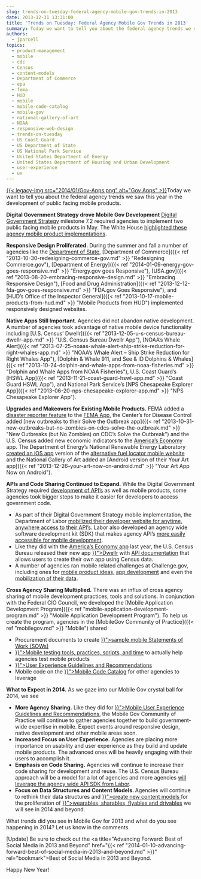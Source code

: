 ```yaml
---
slug: trends-on-tuesday-federal-agency-mobile-gov-trends-in-2013
date: 2013-12-31 13:31:00
title: 'Trends on Tuesday: Federal Agency Mobile Gov Trends in 2013'
summary: Today we want to tell you about the federal agency trends we saw this year in the development of public facing mobile products. Digital Government Strategy drove Mobile Gov Development Digital Government Strategy milestone 7.2 required agencies to implement two public facing mobile products in May. The White House highlighted
authors:
  - jparcell
topics:
  - product-management
  - mobile
  - cdc
  - Census
  - content-models
  - Department of Commerce
  - epa
  - fema
  - HUD
  - mobile
  - mobile-code-catalog
  - mobile-gov
  - national-gallery-of-art
  - NOAA
  - responsive-web-design
  - trends-on-tuesday
  - US Coast Guard
  - US Department of State
  - US National Park Service
  - United States Department of Energy
  - United States Department of Housing and Urban Development
  - user-experience
  - ux
---
```


[{{< legacy-img src="2014/01/Gov-Apps.png" alt="Gov Apps" >}}](https://s3.amazonaws.com/digitalgov/_legacy-img/2014/01/Gov-Apps.png)Today we want to tell you about the federal agency trends we saw this year in the development of public facing mobile products.

**Digital Government Strategy drove Mobile Gov Development** [Digital Government Strategy](http://www.whitehouse.gov/sites/default/files/omb/egov/digital-government/digital-government.html#milestone-6-2) milestone 7.2 required agencies to implement two public facing mobile products in May. The White House [highlighted these agency mobile product implementations](http://www.whitehouse.gov/digitalgov/mobile).

**Responsive Design Proliferated.** During the summer and fall a number of agencies like the [Department of State](http://apps.usa.gov/state-department-mobile.shtml "State Department Mobile Site Goes Responsive"), [Department of Commerce]({{< ref "2013-10-30-redesigning-commerce-gov.md" >}} "Redesigning Commerce.gov"), [Department of Energy]({{< ref "2014-01-09-energy-gov-goes-responsive.md" >}} "Energy.gov goes Responsive"), [USA.gov]({{< ref "2013-08-20-embracing-responsive-design.md" >}} "Embracing Responsive Design"), [Food and Drug Administration]({{< ref "2013-12-12-fda-gov-goes-responsive.md" >}} "FDA.gov Goes Responsive"), and [HUD&#8217;s Office of the Inspector General]({{< ref "2013-10-17-mobile-products-from-hud.md" >}} "Mobile Products from HUD") implemented responsively designed websites.

**Native Apps Still Important**. Agencies did not abandon native development. A number of agencies took advantage of native mobile device functionality including [U.S. Census&#8217; Dwellr]({{< ref "2013-12-05-u-s-census-bureau-dwellr-app.md" >}} "U.S. Census Bureau Dwellr App"), [NOAA&#8217;s Whale Alert]({{< ref "2013-07-25-noaas-whale-alert-ship-strike-reduction-for-right-whales-app.md" >}} "NOAA’s Whale Alert – Ship Strike Reduction for Right Whales App"), [Dolphin & Whale 911, and See & ID Dolphins & Whales]({{< ref "2013-10-24-dolphin-and-whale-apps-from-noaa-fisheries.md" >}} "Dolphin and Whale Apps from NOAA Fisheries"), U.S. Coast Guard&#8217;s [HSWL App]({{< ref "2013-11-21-coast-guard-hswl-app.md" >}} "Coast Guard HSWL App"), and National Park Service&#8217;s [NPS Chesapeake Explorer App]({{< ref "2013-06-20-nps-chesapeake-explorer-app.md" >}} "NPS Chesapeake Explorer App").

**Upgrades and Makeovers for Existing Mobile Products.** FEMA added a [disaster reporter feature](http://www.fema.gov/disaster-reporter) to the [FEMA App,](http://www.fema.gov/smartphone-app) the Center&#8217;s for Disease Control added [new outbreaks to their Solve the Outbreak app]({{< ref "2013-10-31-new-outbreaks-but-no-zombies-on-cdcs-solve-the-outbreak.md" >}} "New Outbreaks (but No Zombies) on CDC’s Solve the Outbreak") and the U.S. Census added new economic indicators to the [America&#8217;s Economy](http://apps.usa.gov/americas-economy.shtml) app. The Department of Energy&#8217;s National Renewable Energy Laboratory [created an iOS app](http://apps.usa.gov/alternative-fueling-stationp-locator.shtml) version of the [alternative fuel locator mobile website](http://apps.usa.gov/alternative-fuel-locator.shtml) and the National Gallery of Art added an [Android version of their Your Art app]({{< ref "2013-12-26-your-art-now-on-android.md" >}} "Your Art App Now on Android").

**APIs and Code Sharing Continued to Expand.** While the Digital Government Strategy required [development of API&#8217;s](http://www.data.gov/developers/page/developer-resources) as well as mobile products, some agencies took bigger steps to make it easier for developers to access government code.

<ul class="how_to_mobile_list">
  <li>
    As part of their Digital Government Strategy mobile implementation, the Department of Labor <a href="http://www.dol.gov/digital-strategy/DigitalGovernance7-2.htm">mobilized their developer website for anytime, anywhere access to their API&#8217;s</a>. Labor also developed an agency wide software development kit (SDK) that makes agency API&#8217;s <a href="https://github.com/USDepartmentofLabor/Android_DOLDataSDK/wiki">more easily accessible for mobile development</a>.
  </li>
  <li>
    Like they did with the <a title="U.S. Census America’s Economy App" href="http://apps.usa.gov/americas-economy.shtml">America&#8217;s Economy app</a> last year, the U.S. Census Bureau released their new app <a title="U.S. Census Bureau Dwellr App" href="{{< ref "2013-12-05-u-s-census-bureau-dwellr-app.md" >}}">Dwellr</a> with <a href="http://www.census.gov/developers/">API documentation</a> that allows users to create their own app using Census data.
  </li>
  <li>
    A number of agencies ran mobile related challenges at Challenge.gov, including ones for <a href="http://mymoneyappup.challengepost.com/">mobile product ideas,</a> <a href="http://combatfeedinghack.challengepost.com/">app development</a> and even the <a href="http://www.health2con.com/devchallenge/mobilizing-data-for-pressure-ulcer-prevention-challenge/">mobilization of their data</a>.
  </li>
</ul>

**Cross Agency Sharing Multiplied.** There was an influx of cross agency sharing of mobile development practices, tools and solutions. In conjunction with the Federal CIO Council, we developed the [Mobile Application Development Program]({{< ref "mobile-application-development-program.md" >}} "Mobile Application Development Program"). To help us create the program, agencies in the [MobileGov Community of Practice]({{< ref "mobilegov.md" >}} "Mobile") shared

<ul class="how_to_mobile_list">
  <li>
    Procurement documents to create <a title="Mobile SOW and Developer Qualifications" href="{{< ref "mobile-sow-and-developer-qualifications.md" >}}">sample mobile Statements of Work (SOWs)</a>
  </li>
  <li>
    <a title="Mobile Product Testing Guidelines and Resources" href="{{< ref "2013-08-22-mobile-product-testing-guidelines.md" >}}">Mobile testing tools, practices, scripts, and time</a> to actually help agencies test mobile products
  </li>
  <li>
    <a title="Mobile User Experience Guidelines and Recommendations" href="{{< ref "mobile-user-experience-guidelines-and-recommendations.md" >}}">User Experience Guidelines and Recommendations</a>
  </li>
  <li>
    Mobile code on the <a title="Federal Mobile Code Sharing Catalog Is Here" href="{{< ref "2013-05-13-federal-mobile-code-sharing-catalog-is-here.md" >}}">Mobile Code Catalog</a> for other agencies to leverage
  </li>
</ul>

**What to Expect in 2014.** As we gaze into our Mobile Gov crystal ball for 2014, we see

<ul class="how_to_mobile_list">
  <li>
    <strong>More Agency Sharing.</strong> Like they did for <a title="Mobile User Experience Guidelines and Recommendations" href="{{< ref "mobile-user-experience-guidelines-and-recommendations.md" >}}">Mobile User Experience Guidelines and Recommendations</a>, the Mobile Gov Community of Practice will continue to gather agencies together to build government-wide expertise in mobile. Expect events around responsive design, native development and other mobile areas soon.
  </li>
  <li>
    <b>Increased Focus on User Experience.</b> Agencies are placing more importance on usability and user experience as they build and update mobile products. The advanced ones will be heavily engaging with their users to accomplish it.
  </li>
  <li>
    <b>Emphasis on Code Sharing.</b> Agencies will continue to increase their code sharing for development and reuse. The U.S. Census Bureau approach will be a model for a lot of agencies and more agencies <a href="https://github.com/USDepartmentofLabor/Android_DOLDataSDK/wiki">will leverage the agency wide API SDK from Labor</a>.
  </li>
  <li>
    <b>Focus on Data Structures and Content Models. </b>Agencies will continue to rethink their data structures and <a title="Always Future Ready: The Benefits of Open Content Models and Structured Data Webinar" href="{{< ref "2013-10-28-always-future-ready-the-benefits-of-open-content-models-and-structured-data-webinar.md" >}}">create new content models </a>for the proliferation of <a title="Mary Meeker’s Internet Trends Report" href="{{< ref "2013-06-05-mary-meekers-internet-trends-report.md" >}}">wearables, sharables, flyables and drivables</a> we will see in 2014 and beyond.
  </li>
</ul>

What trends did you see in Mobile Gov for 2013 and what do you see happening in 2014? Let us know in the comments.

[Update] Be sure to check out the <a title="Advancing Forward: Best of Social Media in 2013 and Beyond" href="{{< ref "2014-01-10-advancing-forward-best-of-social-media-in-2013-and-beyond.md" >}}" rel="bookmark">Best of Social Media in 2013 and Beyond.</a>

Happy New Year!